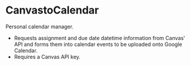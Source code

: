 # CanvastoCalendar
Personal calendar manager.
 - Requests assignment and due date datetime information from Canvas' API and forms them into calendar events to be uploaded onto Google Calendar.
 - Requires a Canvas API key.
